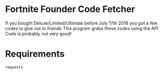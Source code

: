# Fortnite Founder Code Fetcher
If you bought Deluxe/Limited/Ultimate before July 17th 2018 you got a few codes to give out to friends
This program grabs these codes using the API
Code is probably not very good!
# Requirements
```
requests
```
